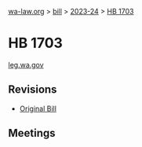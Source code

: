[wa-law.org](/) > [bill](/bill/) > [2023-24](/bill/2023-24/) > [HB 1703](/bill/2023-24/hb/1703/)

# HB 1703
[leg.wa.gov](https://app.leg.wa.gov/billsummary?BillNumber=1703&Year=2023&Initiative=false)

## Revisions
* [Original Bill](1/)

## Meetings